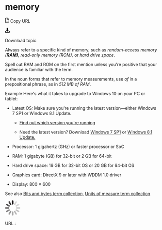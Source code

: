 ﻿# memory

![Copy URL](media/memory/Copy.png)
Copy URL

![Download](media/memory/Download.png)

Download topic

Always refer to a specific kind of memory, such as *random-access memory (**RAM)**, read-only memory (ROM),* or *hard drive space*. 

Spell out RAM and ROM on the first mention unless you're positive that your audience is familiar with the term.

In the noun forms that refer to memory measurements, use *of* in a prepositional phrase, as in *512 MB of RAM*.

Example
Here's what it takes to upgrade to Windows 10 on your PC or tablet: 

  - Latest OS: Make sure you're running the latest version—either Windows 7 SP1 or Windows 8.1 Update.
    
      - [Find out which version you're running ](http://windows.microsoft.com/en-us/windows/which-operating-system)
    
      - Need the latest version? Download [Windows 7 SP1](http://windows.microsoft.com/en-us/windows7/install-windows-7-service-pack-1) or [Windows 8.1 Update.](http://windows.microsoft.com/en-us/windows-8/update-from-windows-8-tutorial)

  - Processor: 1 gigahertz (GHz) or faster processor or SoC

  - RAM: 1 gigabyte (GB) for 32-bit or 2 GB for 64-bit

  - Hard drive space: 16 GB for 32-bit OS or 20 GB for 64-bit OS

  - Graphics card: DirectX 9 or later with WDDM 1.0 driver

  - Display: 800 × 600

See also [Bits and bytes term collection](https://worldready.cloudapp.net/Styleguide/Read?id=2700&topicid=26920), [Units of measure term collection](https://worldready.cloudapp.net/Styleguide/Read?id=2700&topicid=28884)

![In progress](media/memory/activity-large.gif)

URL :

